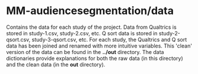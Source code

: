 # MM-audiencesegmentation/data

Contains the data for each study of the project. Data from Qualtrics is stored in study-1.csv, study-2.csv, etc. Q sort data is stored in study-2-qsort.csv, study-3-qsort.csv, etc. For each study, the Qualtrics and Q sort data has been joined and renamed with more intuitive variables. This 'clean' version of the data can be found in the **../out** directory. The data dictionaries provide explanations for both the raw data (in this directory) and the clean data (in the **out** directory).
